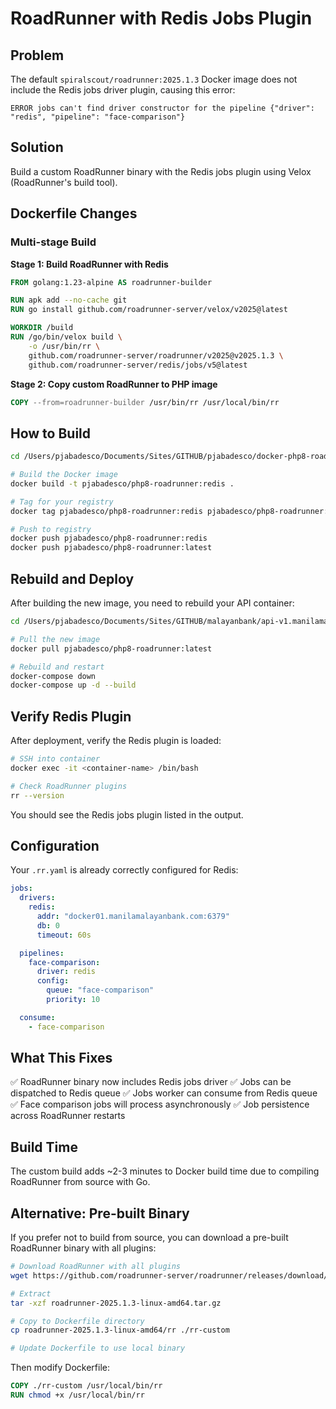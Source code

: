# RoadRunner with Redis Jobs Plugin

## Problem

The default `spiralscout/roadrunner:2025.1.3` Docker image does not include the Redis jobs driver plugin, causing this error:

```
ERROR jobs can't find driver constructor for the pipeline {"driver": "redis", "pipeline": "face-comparison"}
```

## Solution

Build a custom RoadRunner binary with the Redis jobs plugin using Velox (RoadRunner's build tool).

## Dockerfile Changes

### Multi-stage Build

**Stage 1: Build RoadRunner with Redis**
```dockerfile
FROM golang:1.23-alpine AS roadrunner-builder

RUN apk add --no-cache git
RUN go install github.com/roadrunner-server/velox/v2025@latest

WORKDIR /build
RUN /go/bin/velox build \
    -o /usr/bin/rr \
    github.com/roadrunner-server/roadrunner/v2025@v2025.1.3 \
    github.com/roadrunner-server/redis/jobs/v5@latest
```

**Stage 2: Copy custom RoadRunner to PHP image**
```dockerfile
COPY --from=roadrunner-builder /usr/bin/rr /usr/local/bin/rr
```

## How to Build

```bash
cd /Users/pjabadesco/Documents/Sites/GITHUB/pjabadesco/docker-php8-roadrunner

# Build the Docker image
docker build -t pjabadesco/php8-roadrunner:redis .

# Tag for your registry
docker tag pjabadesco/php8-roadrunner:redis pjabadesco/php8-roadrunner:latest

# Push to registry
docker push pjabadesco/php8-roadrunner:redis
docker push pjabadesco/php8-roadrunner:latest
```

## Rebuild and Deploy

After building the new image, you need to rebuild your API container:

```bash
cd /Users/pjabadesco/Documents/Sites/GITHUB/malayanbank/api-v1.manilamalayanbank.com

# Pull the new image
docker pull pjabadesco/php8-roadrunner:latest

# Rebuild and restart
docker-compose down
docker-compose up -d --build
```

## Verify Redis Plugin

After deployment, verify the Redis plugin is loaded:

```bash
# SSH into container
docker exec -it <container-name> /bin/bash

# Check RoadRunner plugins
rr --version
```

You should see the Redis jobs plugin listed in the output.

## Configuration

Your `.rr.yaml` is already correctly configured for Redis:

```yaml
jobs:
  drivers:
    redis:
      addr: "docker01.manilamalayanbank.com:6379"
      db: 0
      timeout: 60s

  pipelines:
    face-comparison:
      driver: redis
      config:
        queue: "face-comparison"
        priority: 10

  consume:
    - face-comparison
```

## What This Fixes

✅ RoadRunner binary now includes Redis jobs driver
✅ Jobs can be dispatched to Redis queue
✅ Jobs worker can consume from Redis queue
✅ Face comparison jobs will process asynchronously
✅ Job persistence across RoadRunner restarts

## Build Time

The custom build adds ~2-3 minutes to Docker build time due to compiling RoadRunner from source with Go.

## Alternative: Pre-built Binary

If you prefer not to build from source, you can download a pre-built RoadRunner binary with all plugins:

```bash
# Download RoadRunner with all plugins
wget https://github.com/roadrunner-server/roadrunner/releases/download/v2025.1.3/roadrunner-2025.1.3-linux-amd64.tar.gz

# Extract
tar -xzf roadrunner-2025.1.3-linux-amd64.tar.gz

# Copy to Dockerfile directory
cp roadrunner-2025.1.3-linux-amd64/rr ./rr-custom

# Update Dockerfile to use local binary
```

Then modify Dockerfile:
```dockerfile
COPY ./rr-custom /usr/local/bin/rr
RUN chmod +x /usr/local/bin/rr
```

